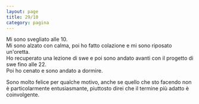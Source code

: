 ```yaml
--- 
layout: page
title: 29/10
category: pagina
---
```


Mi sono svegliato alle 10.  
Mi sono alzato con calma, poi ho fatto colazione e mi sono riposato un'oretta.  
Ho recuperato una lezione di swe e poi sono andato avanti con il progetto di
swe fino alle 22.  
Poi ho cenato e sono andato a dormire.  

Sono molto felice per qualche motivo, anche se quello che sto facendo non è
particolarmente entusiasmante, piuttosto direi che il termine più adatto è
coinvolgente.
